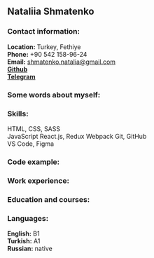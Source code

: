 ## Nataliia Shmatenko

### Contact information:

**Location:** Turkey, Fethiye  
**Phone:** +90 542 158-96-24  
**Email:** <shmatenko.natalia@gmail.com>  
[**Github**](https://github.com/NatashaSolntseva)  
[**Telegram**](https://t.me/UltraNata)

### Some words about myself:

### Skills:

HTML, CSS, SASS  
JavaScript
React.js, Redux
Webpack
Git, GitHub  
VS Code, Figma

### Code example:

### Work experience:

### Education and courses:

### Languages:

**English:** B1  
**Turkish:** A1  
**Russian:** native
